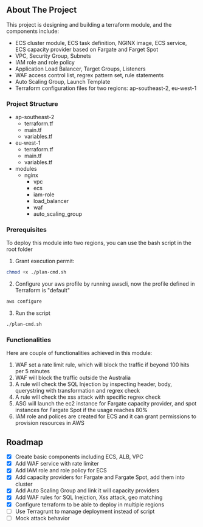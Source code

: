 ## About The Project

This project is designing and building a terraform module, and the components include:
* ECS cluster module, ECS task definition, NGINX image, ECS service, ECS capacity provider based on Fargate and Farget Spot
* VPC, Security Group, Subnets
* IAM role and role policy
* Application Load Balancer, Target Groups, Listeners
* WAF access control list, regrex pattern set, rule statements
* Auto Scaling Group, Launch Template
* Terraform configuration files for two regions: ap-southeast-2, eu-west-1

### Project Structure

- ap-southeast-2
  - terraform.tf
  - main.tf
  - variables.tf
- eu-west-1
  - terraform.tf
  - main.tf
  - variables.tf
- modules
  - nginx
    - vpc
    - ecs
    - iam-role
    - load_balancer
    - waf
    - auto_scaling_group

### Prerequisites

To deploy this module into two regions, you can use the bash script in the root folder
1. Grant execution permit:
```sh
chmod +x ./plan-cmd.sh
```
2. Configure your aws profile by running awscli, now the profile defined in Terraform is "default"
```sh
aws configure
```
3. Run the script
```sh
./plan-cmd.sh
```

### Functionalities

Here are couple of functionalities achieved in this module:
1. WAF set a rate limit rule, which will block the traffic if beyond 100 hits per 5 minutes
2. WAF will block the traffic outside the Australia
3. A rule will check the SQL Injection by inspecting header, body, querystring with transformation and regrex check
4. A rule will check the xss attack with specific regrex check
5. ASG will launch the ec2 instance for Fargate capacity provider, and spot instances for Fargate Spot if the usage reaches 80%
6. IAM role and polices are created for ECS and it can grant permissions to provision resources in AWS

## Roadmap

- [x] Create basic components including ECS, ALB, VPC
- [x] Add WAF service with rate limiter
- [x] Add IAM role and role policy for ECS
- [x] Add capacity providers for Fargate and Fargate Spot, add them into cluster
- [x] Add Auto Scaling Group and link it will capacity providers
- [x] Add WAF rules for SQL Inejction, Xss attack, geo matching
- [x] Configure terraform to be able to deploy in multiple regions
- [ ] Use Terragrunt to manage deployment instead of script
- [ ] Mock attack behavior
